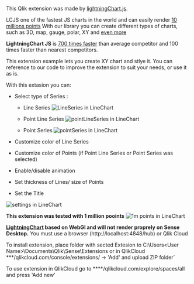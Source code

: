 This Qlik extension was made by [lightningChart.js](https://www.arction.com/lightningchart-js/).

LCJS one of the fastest JS charts in the world and can easily render [10 millions points](https://www.arction.com/javascript-charts-performance-comparison/) 
With our library you can create different types of charts, such as 3D, map, gauge, polar, XY and [even more](https://www.arction.com/lightningchart-js/)

**LightningChart JS** is [700 times faster](https://www.arction.com/javascript-charts-performance-comparison/) than average competitor and 100 times faster than nearest competitors.


This extension example lets you create XY chart and stlye it.
You can reference to our code to improve the extension to suit your needs, or use it as is.

With this  extasion you can: 

* Select type of Series :

   * Line Series
   ![LineSeries in LineChart](screenRecords/line.gif)

   * Point Line Series
   ![pointLineSeries in LineChart](screenRecords/pointLine.gif)

   * Point Series
   ![pointSeries in LineChart](screenRecords/point.gif)


* Customize color of Line Series 

* Customize color of Points (if  Point Line Series or Point Series was selected)

* Enable/disable animation

* Set thickness of Lines/ size of Points

* Set the Title

![settings in LineChart](screenRecords/settings.gif)


**This extension was tested with 1 million pooints**
![1m points in LineChart](screenRecords/1m.gif)


**[LightningChart](1) based on WebGl and will not render proprely on Sense Desktop.**
You must use a browser (http://localhost:4848/hub) or Qlik Cloud 


To install extension, place folder with sected Extesion to C:\Users\<User Name>\Documents\Qlik\Sense\Extensions 
or in QlikCloud ***/qlikcloud.com/console/extensions/ ->  'Add' and upload ZIP folder`

To use extension in QlikCloud go to ****/qlikcloud.com/explore/spaces/all and press  'Add new'


